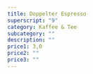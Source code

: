 ```yaml
---
title: Doppelter Espresso
superscript: "9"
category: Kaffee & Tee
subcategory: ""
description: ""
price1: 3,0
price2: ""
price3: ""
---
```

